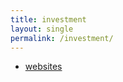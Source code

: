 ```yaml
---
title: investment
layout: single
permalink: /investment/
---
```


- [websites](https://tubejay.github.io/investment/websites)
